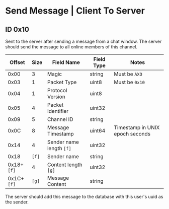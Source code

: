 # Send Message | Client To Server

## ID 0x10

Sent to the server after sending a message from a chat window. The server should send the message to all online members of this channel.

<table>
    <thead>
        <tr>
            <th>Offset</th>
            <th>Size</th>
            <th>Field Name</th>
            <th>Field Type</th>
            <th>Notes</th>
        </tr>
    </thead>
    <tbody>
    <tr>
        <td>0x00</td>
        <td>3</td>
        <td>Magic</td>
        <td>string</td>
        <td>Must be <code>AXO</code></td>
    </tr>
        <tr>
        <td>0x03</td>
        <td>1</td>
        <td>Packet Type</td>
        <td>uint8</td>
        <td>Must be <code>0x10</code></td>
    </tr>
    <tr>
        <td>0x04</td>
        <td>1</td>
        <td>Protocol Version</td>
        <td>uint8</td>
        <td></td>
    </tr>
    <tr>
        <td>0x05</td>
        <td>4</td>
        <td>Packet Identifier</td>
        <td>uint32</td>
        <td></td>
    </tr>
    <tr>
        <td>0x09</td>
        <td>5</td>
        <td>Channel ID</td>
        <td>string</td>
        <td></td>
    </tr>
    <tr>
        <td>0x0C</td>
        <td>8</td>
        <td>Message Timestamp</td>
        <td>uint64</td>
        <td>Timestamp in UNIX epoch seconds</td>
    </tr>
    <tr>
        <td>0x14</td>
        <td>4</td>
        <td>Sender name length <code>[f]</code></td>
        <td>uint32</td>
        <td></td>
    </tr>
    <tr>
        <td>0x18</td>
        <td><code>[f]</code></td>
        <td>Sender name</td>
        <td>string</td>
        <td></td>
    </tr>
    <tr>
        <td>0x18+<code>[f]</code></td>
        <td>4</td>
        <td>Content length <code>[g]</code></td>
        <td>uint32</td>
        <td></td>
    </tr>
    <tr>
        <td>0x1C+<code>[f]</code></td>
        <td><code>[g]</code></td>
        <td>Message Content</td>
        <td>string</td>
        <td></td>
    </tr>
    </tbody>
</table>

The server should add this message to the database with this user's uuid as the sender.
